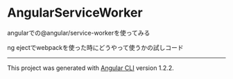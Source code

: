 # AngularServiceWorker

angularでの@angular/service-workerを使ってみる

ng ejectでwebpackを使った時にどうやって使うかの試しコード

---

This project was generated with [Angular CLI](https://github.com/angular/angular-cli) version 1.2.2.


